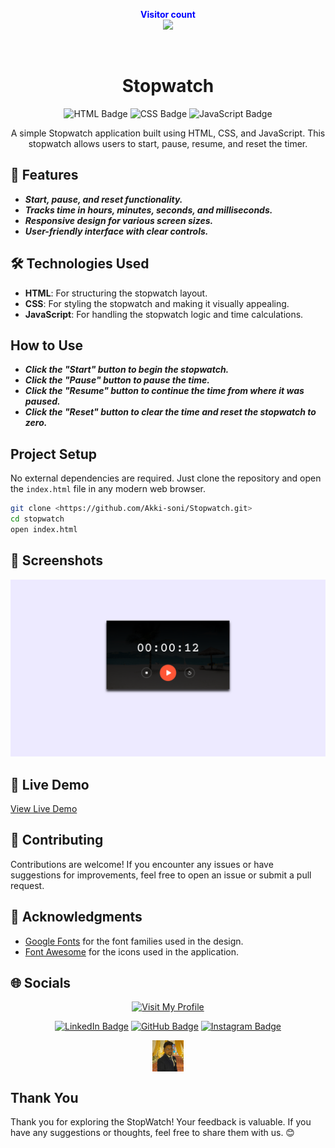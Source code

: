 <p align="center">
  <b style="color: blue;  ">Visitor count</b>
  <br>
  <a style="" href="https://github.com/Akki-soni">
  <img src="https://komarev.com/ghpvc/?username=akki-soni&label=Profile%20views&color=0e75b6&style=flat" />
  </a>
</p>
<p align="center"> <a href="https://twitter.com/" target="blank"><img src="https://img.shields.io/twitter/follow/?logo=twitter&style=for-the-badge" alt="" /></a> </p>

<h1 align="center">Stopwatch</h1>

<p align="center">
  <img src="https://img.shields.io/badge/HTML-E34F26?style=for-the-badge&logo=html5&logoColor=white" alt="HTML Badge">
  <img src="https://img.shields.io/badge/CSS-1572B6?style=for-the-badge&logo=css3&logoColor=white" alt="CSS Badge">
  <img src="https://img.shields.io/badge/JavaScript-F7DF1E?style=for-the-badge&logo=javascript&logoColor=black" alt="JavaScript Badge">
</p>

<p align="center">
  A simple Stopwatch application built using HTML, CSS, and JavaScript. This stopwatch allows users to start, pause, resume, and reset the timer.
</p>

## 🚀 Features

- **_Start, pause, and reset functionality._**
- **_Tracks time in hours, minutes, seconds, and milliseconds._**
- **_Responsive design for various screen sizes._**
- **_User-friendly interface with clear controls._**

## 🛠️ Technologies Used

- **HTML**: For structuring the stopwatch layout.
- **CSS**: For styling the stopwatch and making it visually appealing.
- **JavaScript**: For handling the stopwatch logic and time calculations.

## How to Use

- **_Click the "Start" button to begin the stopwatch._**
- **_Click the "Pause" button to pause the time._**
- **_Click the "Resume" button to continue the time from where it was paused._**
- **_Click the "Reset" button to clear the time and reset the stopwatch to zero._**

## Project Setup

No external dependencies are required. Just clone the repository and open the `index.html` file in any modern web browser.

```bash
git clone <https://github.com/Akki-soni/Stopwatch.git>
cd stopwatch
open index.html
```

## 🌟 Screenshots

![StopWatch Screenshot](/images/StopWatch_Screenshot.png)

## 🔗 Live Demo

[View Live Demo](https://stopwatch-five-phi.vercel.app/)

## 🤝 Contributing

Contributions are welcome! If you encounter any issues or have suggestions for improvements, feel free to open an issue or submit a pull request.

## 🙏 Acknowledgments

- [Google Fonts](https://fonts.google.com/) for the font families used in the design.
- [Font Awesome](https://fontawesome.com/) for the icons used in the application.

## 🌐 Socials

<div align="center">

[![Visit My Profile](https://img.shields.io/badge/Visit%20My%20Profile-%23121011.svg?style=for-the-badge&logo=github&logoColor=white)](https://github.com/Akki-soni)

[![LinkedIn Badge](https://img.shields.io/badge/LinkedIn-%230077B5.svg?logo=linkedin&logoColor=white)](https://www.linkedin.com/in/akashchandraverma/)
[![GitHub Badge](https://img.shields.io/badge/GitHub-%23121011.svg?style=for-the-badge&logo=github&logoColor=white)](https://github.com/Akki-soni)
[![Instagram Badge](https://img.shields.io/badge/Instagram-%23E4405F.svg?style=for-the-badge&logo=instagram&logoColor=white)](https://www.instagram.com/akki_214g/)

<a href="">
  <img src="/images/logoo.jpeg" alt="Icon" style="vertical-align:middle; width:50px; height:auto;">
</a>

</div>

## Thank You

Thank you for exploring the StopWatch! Your feedback is valuable. If you have any suggestions or thoughts, feel free to share them with us. 😊
